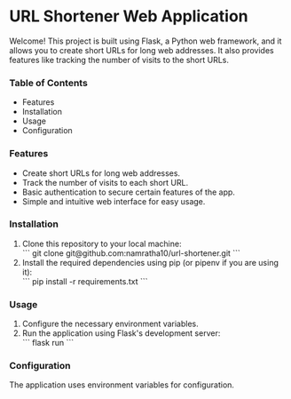 <h1>URL Shortener Web Application</h1>


Welcome! This project is built using Flask, a Python web framework, and it allows you to create short URLs for long web addresses. It also provides features like tracking the number of visits to the short URLs.


<h3>Table of Contents</h3>

<ul>
  <li>Features</li>
  <li>Installation</li>
  <li>Usage</li>
  <li>Configuration</li>
</ul>

<h3>Features</h3>
<ul>
  <li>Create short URLs for long web addresses.</li>
  <li>Track the number of visits to each short URL.</li>
  <li>Basic authentication to secure certain features of the app.</li>
  <li>Simple and intuitive web interface for easy usage.</li>
</ul>

<h3>Installation</h3>

<ol>
  <li>Clone this repository to your local machine:</li>
  ```
  git clone git@github.com:namratha10/url-shortener.git
  ```

  <li>Install the required dependencies using pip (or pipenv if you are using it):</li>
  ```
  pip install -r requirements.txt
  ```
</ol>

<h3>Usage</h3>

<ol>
    <li>Configure the necessary environment variables.</li>
    <li>Run the application using Flask's development server:</li>
  ```
  flask run
  ```
</ol>

<h3>Configuration</h3>

The application uses environment variables for configuration.

